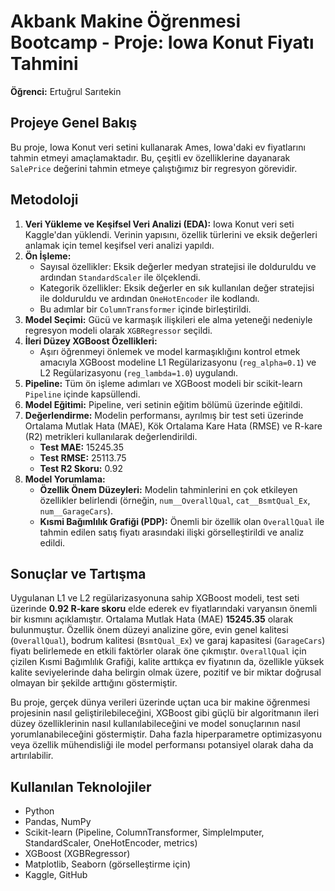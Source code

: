# Akbank Makine Öğrenmesi Bootcamp - Proje: Iowa Konut Fiyatı Tahmini

**Öğrenci:** Ertuğrul Sarıtekin


## Projeye Genel Bakış

Bu proje, Iowa Konut veri setini kullanarak Ames, Iowa'daki ev fiyatlarını tahmin etmeyi amaçlamaktadır. Bu, çeşitli ev özelliklerine dayanarak `SalePrice` değerini tahmin etmeye çalıştığımız bir regresyon görevidir.



## Metodoloji

1.  **Veri Yükleme ve Keşifsel Veri Analizi (EDA):** Iowa Konut veri seti Kaggle'dan yüklendi. Verinin yapısını, özellik türlerini ve eksik değerleri anlamak için temel keşifsel veri analizi yapıldı.
2.  **Ön İşleme:**
    *   Sayısal özellikler: Eksik değerler medyan stratejisi ile dolduruldu ve ardından `StandardScaler` ile ölçeklendi.
    *   Kategorik özellikler: Eksik değerler en sık kullanılan değer stratejisi ile dolduruldu ve ardından `OneHotEncoder` ile kodlandı.
    *   Bu adımlar bir `ColumnTransformer` içinde birleştirildi.
3.  **Model Seçimi:** Gücü ve karmaşık ilişkileri ele alma yeteneği nedeniyle regresyon modeli olarak `XGBRegressor` seçildi.
4.  **İleri Düzey XGBoost Özellikleri:**
    *   Aşırı öğrenmeyi önlemek ve model karmaşıklığını kontrol etmek amacıyla XGBoost modeline L1 Regülarizasyonu (`reg_alpha=0.1`) ve L2 Regülarizasyonu (`reg_lambda=1.0`) uygulandı.
5.  **Pipeline:** Tüm ön işleme adımları ve XGBoost modeli bir scikit-learn `Pipeline` içinde kapsüllendi.
6.  **Model Eğitimi:** Pipeline, veri setinin eğitim bölümü üzerinde eğitildi.
7.  **Değerlendirme:** Modelin performansı, ayrılmış bir test seti üzerinde Ortalama Mutlak Hata (MAE), Kök Ortalama Kare Hata (RMSE) ve R-kare (R2) metrikleri kullanılarak değerlendirildi.
    *   **Test MAE:** 15245.35
    *   **Test RMSE:** 25113.75
    *   **Test R2 Skoru:** 0.92
8.  **Model Yorumlama:**
    *   **Özellik Önem Düzeyleri:** Modelin tahminlerini en çok etkileyen özellikler belirlendi (örneğin, `num__OverallQual`, `cat__BsmtQual_Ex`, `num__GarageCars`).
    *   **Kısmi Bağımlılık Grafiği (PDP):** Önemli bir özellik olan `OverallQual` ile tahmin edilen satış fiyatı arasındaki ilişki görselleştirildi ve analiz edildi.

## Sonuçlar ve Tartışma

Uygulanan L1 ve L2 regülarizasyonuna sahip XGBoost modeli, test seti üzerinde **0.92 R-kare skoru** elde ederek ev fiyatlarındaki varyansın önemli bir kısmını açıklamıştır. Ortalama Mutlak Hata (MAE) **15245.35** olarak bulunmuştur. Özellik önem düzeyi analizine göre, evin genel kalitesi (`OverallQual`), bodrum kalitesi (`BsmtQual_Ex`) ve garaj kapasitesi (`GarageCars`) fiyatı belirlemede en etkili faktörler olarak öne çıkmıştır. `OverallQual` için çizilen Kısmi Bağımlılık Grafiği, kalite arttıkça ev fiyatının da, özellikle yüksek kalite seviyelerinde daha belirgin olmak üzere, pozitif ve bir miktar doğrusal olmayan bir şekilde arttığını göstermiştir.

Bu proje, gerçek dünya verileri üzerinde uçtan uca bir makine öğrenmesi projesinin nasıl geliştirilebileceğini, XGBoost gibi güçlü bir algoritmanın ileri düzey özelliklerinin nasıl kullanılabileceğini ve model sonuçlarının nasıl yorumlanabileceğini göstermiştir. Daha fazla hiperparametre optimizasyonu veya özellik mühendisliği ile model performansı potansiyel olarak daha da artırılabilir.

## Kullanılan Teknolojiler
*   Python
*   Pandas, NumPy
*   Scikit-learn (Pipeline, ColumnTransformer, SimpleImputer, StandardScaler, OneHotEncoder, metrics)
*   XGBoost (XGBRegressor)
*   Matplotlib, Seaborn (görselleştirme için)
*   Kaggle, GitHub
